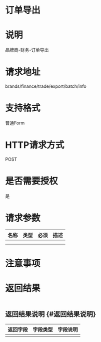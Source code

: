 # 订单导出

# 说明

品牌商-财务-订单导出

# 请求地址

brands/finance/trade/export/batch/info

# 支持格式

普通Form

# HTTP请求方式

POST

# 是否需要授权

是

# 请求参数

| 名称 | 类型 | 必须 | 描述 |
| --- | --- | --- | --- |
|  |  |  |  |
|  |  |  |  |

# 注意事项

# 返回结果

```

```

## 返回结果说明 {#返回结果说明}

| 返回字段 | 字段类型 | 字段说明 |
| :--- | :--- | :--- |
|  |  |  |



